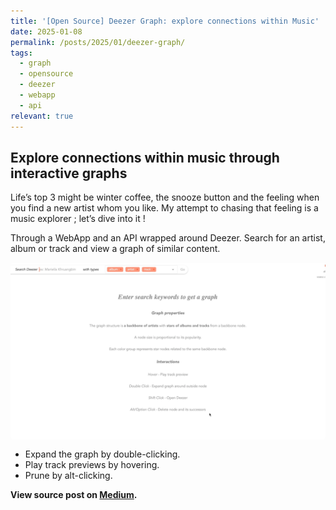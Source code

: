 ```yaml
---
title: '[Open Source] Deezer Graph: explore connections within Music'
date: 2025-01-08
permalink: /posts/2025/01/deezer-graph/
tags:
  - graph
  - opensource
  - deezer
  - webapp
  - api
relevant: true
---
```


## Explore connections within music through interactive graphs

Life’s top 3 might be winter coffee, the snooze button and the feeling when you find a new artist whom you like. My attempt to chasing that feeling is a music explorer ; let’s dive into it !

Through a WebApp and an API wrapped around Deezer. Search for an artist, album or track and view a graph of similar content.

<img src="/images/deezer_graph_demo.gif" style="border-radius: 5px" align="center">

- Expand the graph by double-clicking.
- Play track previews by hovering.
- Prune by alt-clicking.


**View source post on [Medium](https://medium.com/@thomas.dambrin/discover-new-connections-within-music-b49d3ae65470).**